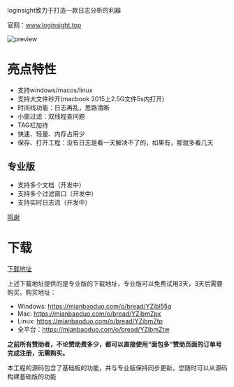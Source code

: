 loginsight致力于打造一款日志分析的利器

官网：www.loginsight.top

![preview](https://s1.ax1x.com/2020/06/26/Ns3XGQ.png)

# 亮点特性

- 支持windows/macos/linux
- 支持大文件秒开(macbook 2015上2.5G文件5s内打开)
- 时间线功能：日志再乱，思路清晰
- 小窗过滤：双线程查问题
- TAG栏加持
- 快速、轻量、内存占用少
- 保存、打开工程：没有日志是看一天解决不了的，如果有，那就多看几天

## 专业版

- 支持多个文档（开发中）
- 支持多个过滤窗口（开发中）
- 支持实时日志流（开发中）

[鸣谢](https://github.com/compilelife/loginsight/wiki)

# 下载

[下载地址](https://mianbaoduo.com/o/bread/YZmYkpts)

上述下载地址提供的是专业版的下载地址，专业版可以免费试用3天，3天后需要购买。购买地址：

- Windows: https://mianbaoduo.com/o/bread/YZibl55q
- Mac: https://mianbaoduo.com/o/bread/YZibmZpx
- Linux: https://mianbaoduo.com/o/bread/YZibmZtp
- 全平台：https://mianbaoduo.com/o/bread/YZibmZtw

**之前所有赞助者，不论赞助费多少，都可以直接使用“面包多”赞助页面的订单号完成注册，无需购买。**

本工程的源码包含了基础板的功能，并与专业版保持同步更新，您随时可以从源码构建基础版的功能
